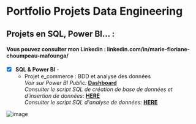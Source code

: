 # Portfolio Projets Data Engineering

## Projets en SQL, Power BI... : <br/>

#### Vous pouvez consulter mon Linkedin : linkedin.com/in/marie-floriane-choumpeau-mafounga/

- [x] **SQL & Power BI** - 
  - Projet e_commerce : BDD et analyse des données <br />
*Voir sur Power BI Public:* **[Dashboard](https://app.powerbi.com/groups/me/reports/e0737ece-2b74-4876-9433-2275f91888fb/ReportSection?ctid=e065ecf4-22b4-4599-9daf-24c5cb5e12d3&pbi_source=shareVisual&visual=9315eb35a2449d427a9f&height=227.06&width=326.64&bookmarkGuid=b3e669ff-0eb8-4bc2-a0b2-323201e4caa9)**<br />
*Consulter le script SQL de création de base de données et d'insertion de données:* **[HERE](https://github.com/MariefloChm/DataengineerPortfolioProjects/blob/e2b4dd5c654d5c70c0b103e4e1ce4dfffe794dc6/SQL_creation_BDD)**<br />
*Consulter le script SQL d'analyse de données:* **[HERE](https://github.com/MariefloChm/DataengineerPortfolioProjects/blob/3fbd5aad57bf247209ce596dc42ef4b11169ac0a/SQL_Data_analyse)**<br />



![image](https://github.com/MariefloChm/DataengineerPortfolioProjects/assets/123181986/d913786b-0e0e-4c93-9cf6-911759a3080d)

